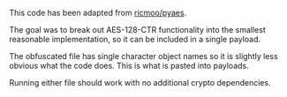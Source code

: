 This code has been adapted from [ricmoo/pyaes](https://github.com/ricmoo/pyaes).

The goal was to break out AES-128-CTR functionality into the smallest
reasonable implementation, so it can be included in a single payload.

The obfuscated file has single character object names so it is slightly less
obvious what the code does. This is what is pasted into payloads.

Running either file should work with no additional crypto dependencies.
